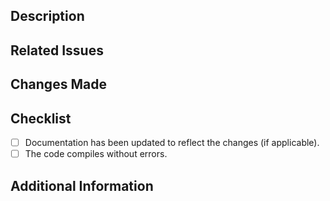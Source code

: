 ## Description

## Related Issues

## Changes Made

## Checklist
- [ ] Documentation has been updated to reflect the changes (if applicable).
- [ ] The code compiles without errors.

## Additional Information
